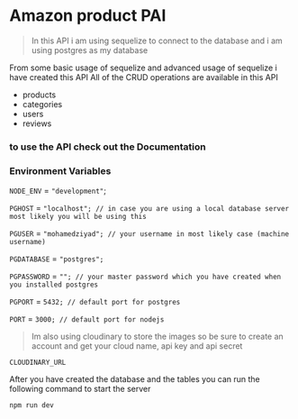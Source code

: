# Amazon product PAI

> In this API i am using sequelize to connect to the database and i am using postgres as my database

From some basic usage of sequelize and advanced usage of sequelize i have created this API
All of the CRUD operations are available in this API

- products
- categories
- users
- reviews

### to use the API check out the Documentation

### Environment Variables

`NODE_ENV` = `"development"`;

`PGHOST` = `"localhost"; // in case you are using a local database server most likely you will be using this`

`PGUSER` = `"mohamedziyad"; // your username in most likely case (machine username)`

`PGDATABASE` = `"postgres";`

`PGPASSWORD` = `""; // your master password which you have created when you installed postgres`

`PGPORT` = `5432; // default port for postgres`

`PORT` = `3000; // default port for nodejs`

> Im also using cloudinary to store the images so be sure to create an account and get your cloud name, api key and api secret

`CLOUDINARY_URL`

After you have created the database and the tables you can run the following command to start the server

```bash
npm run dev
```
